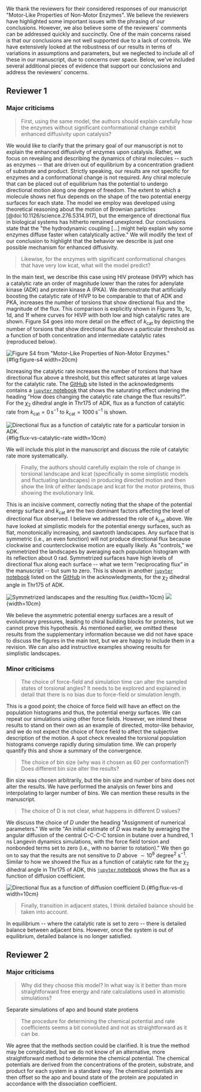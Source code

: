 We thank the reviewers for their considered responses of our manuscript "Motor-Like Properties of Non-Motor Enzymes".
We believe the reviewers have highlighted some important issues with the phrasing of our conclusions.
However, we also believe some of the reviewers' comments can be addressed quickly and succinctly.
One of the main concerns raised is that our conclusions are not well supported due to a lack of controls.
We have extensively looked at the robustness of our results in terms of variations in assumptions and parameters, but we neglected to include all of these in our manuscript, due to concerns over space.
Below, we've included several additional pieces of evidence that support our conclusions and address the reviewers' concerns.

## Reviewer 1

### Major criticisms

> First, using the same model, the authors should explain carefully how the enzymes without significant conformational change exhibit enhanced diffusivity upon catalysis?

We would like to clarify that the primary goal of our manuscript is not to explain the enhanced diffusivity of enzymes upon catalysis.
Rather, we focus on revealing and describing the dynamics of chiral molecules -- such as enzymes -- that are driven out of equilibrium by a concentration gradient of substrate and product.
Strictly speaking, our results are not specific for enzymes and a conformational change is not required.
Any chiral molecule that can be placed out of equilibrium has the potential to undergo directional motion along one degree of freedom.
The extent to which a molecule shows net flux depends on the shape of the two potential energy surfaces for each state.
The model we employ was developed using theoretical reasoning about the motion of Brownian particles [@doi:10.1126/science.276.5314.917], but the emergence of directional flux in biological systems has hitherto remained unexplored.
Our conclusions state that the "the hydrodynamic coupling [...] might help explain why some enzymes diffuse faster when catalytically active."
We will modify the text of our conclusion to highlight that the behavior we describe is just one possible mechanism for enhanced diffusivity.

> Likewise, for the enzymes with significant conformational changes that have very low kcat, what will the model predict?

In the main text, we describe this case using HIV protease (HIVP) which has a catalytic rate an order of magnitude lower than the rates for adenylate kinase (ADK) and protein kinase A (PKA).
We demonstrate that artificially boosting the catalytic rate of HIVP to be comparable to that of ADK and PKA, increases the number of torsions that show directional flux and the magnitude of the flux.
This comparison is explicitly shown in Figures 1b, 1c, 1d, and 1f where curves for HIVP with both low and high catalytic rates are shown.
Figure S4 goes into more detail on the effect of $k_\text{cat}$ by depicting the number of torsions that show directional flux above a particular threshold as a function of both concentration and intermediate catalytic rates (reproduced below).

![Figure S4 from "Motor-Like Properties of Non-Motor Enzymes."](images/figure-s4.png){#fig:figure-s4 width=20cm}

Increasing the catalytic rate increases the number of torsions that have directional flux above a threshold, but this effect saturates at large values for the catalytic rate.
The [GitHub](https://github.com/GilsonLabUCSD/nonequilibrium/) site listed in the acknowledgments contains a [`jupyter` notebook](https://github.com/GilsonLabUCSD/nonequilibrium/blob/418bd87da31165c8a0e5105b005bb24bfc06fe39/supplementary-information.ipynb) that shows the saturating effect undering the heading "How does changing the catalytic rate change the flux results?".
For the $\chi_2$ dihedral angle in Thr175 of ADK, flux as a function of catalytic rate from $k_\text{cat} = 0 \,\text{s}^{-1}$ to $k_\text{cat} = 1000 \,\text{s}^{-1}$ is shown.

![Directional flux as a function of catalytic rate for a particular torsion in ADK.](images/flux-vs-catalytic-rate.png){#fig:flux-vs-catalytic-rate width=10cm}

We will include this plot in the manuscript and discuss the role of catalytic rate more systematically.

> Finally, the authors should carefully explain the role of change in torsional landscape and kcat (specifically in some simplistic models and fluctuating landscapes) in producing directed motion and then show the link of either landscape and kcat for the motor proteins, thus showing the evolutionary link.

This is an incisive comment, correctly noting that the shape of the potential energy surface and $k_\text{cat}$ are the two dominant factors affecting the level of directional flux observed.
I believe we addressed the role of $k_\text{cat}$ above.
We have looked at simplistic models for the potential energy surfaces, such as flat, monotonically increasing, and sawtooth landscapes.
Any surface that is symmetric (i.e., an even function) will not produce directional flux because clockwise and counterclockwise motion are equally likely.
As "controls," we symmetrized the landscapes by averaging each population histogram with its reflection about $0$ rad.
Symmetrized surfaces have high levels of directional flux along each surface -- what we term "reciprocating flux" in the manuscript -- but sum to zero.
This is shown in another [`jupyter` notebook](https://github.com/GilsonLabUCSD/nonequilibrium/blob/418bd87da31165c8a0e5105b005bb24bfc06fe39/supplementary-information-symmetry.ipynb) listed on the [GitHub](https://github.com/GilsonLabUCSD/nonequilibrium/) in the acknowledgments, for the $\chi_2$ dihedral angle in Thr175 of ADK.

![Symmetrized landscapes and the resulting flux.](images/symmetric-landscapes.png){width=10cm} ![](images/symmetric-flux.png){width=10cm}

We believe the asymmetric potential energy surfaces are a result of evolutionary pressures, leading to chiral building blocks for proteins, but we cannot prove this hypothesis.
As mentioned earlier, we omitted these results from the supplementary information because we did not have space to discuss the figures in the main text, but we are happy to include them in a revision.
We can also add instructive examples showing results for simplistic landscapes.

### Minor criticisms

> The choice of force-field and simulation time can alter the sampled states of torsional angles? It needs to be explored and explained in detail that there is no bias due to force-field or simulation length.

This is a good point; the choice of force field will have an effect on the population histograms and thus, the potential energy surfaces.
We can repeat our simulations using other force fields.
However, we intend these results to stand on their own as an example of directed, motor-like behavior, and we do not expect the choice of force field to affect the subjective description of the motion.
A spot check revealed the torsional population histograms converge rapidly during simulation time.
We can properly quantify this and show a summary of the convergence.

> The choice of bin size (why was it chosen as 60 per conformation?) Does different bin size alter the results?

Bin size was chosen arbitrarily, but the bin size and number of bins does not alter the results.
We have performed the analysis on fewer bins and interpolating to larger number of bins.
We can mention these results in the manuscript.

> The choice of D is not clear, what happens in different D values?

We discuss the choice of $D$ under the heading "Assignment of numerical parameters."
We write "An initial estimate of $D$ was made by averaging the angular diffusion of the central C-C-C-C torsion in butane over a hundred, 1 ns Langevin dynamics simulations, with the force field torsion and nonbonded terms set to zero (i.e., with no barrier to rotation)."
We then go on to say that the results are not sensitive to $D$ above $\sim 10^9$ degree$^{2}$ s$^{-1}$.
Similar to how we showed the flux as a function of catalytic rate for the $\chi_2$ dihedral angle in Thr175 of ADK, this [`jupyter` notebook](https://github.com/GilsonLabUCSD/nonequilibrium/blob/418bd87da31165c8a0e5105b005bb24bfc06fe39/supplementary-information-symmetry.ipynb) shows the flux as a function of diffusion coefficient.

![Directional flux as a function of diffusion coefficient $D$.](images/flux-vs-d.png){#fig:flux-vs-d width=10cm}

> Finally, transition in adjacent states, I think detailed balance should be taken into account.

In equilibrium -- where the catalytic rate is set to zero -- there is detailed balance between adjacent bins.
However, once the system is out of equilibrium, detailed balance is no longer satisfied.

## Reviewer 2

### Major criticisms

> Why did they choose this model? In what way is it better than more straightforward free energy and rate calculations used in atomistic simulations?

Separate simulations of apo and bound state protiens

> The procedure for determining the chemical potential and rate coefficients seems a bit convoluted and not as straightforward as it can be.

We agree that the methods section could be clarified.
It is true the method may be complicated, but we do not know of an alternative, more straightforward method to determine the chemical potential.
The chemical potentials are derived from the concentrations of the protein, substrate, and product for each system in a standard way.
The chemical potentials are then offset so the apo and bound state of the protein are populated in accordance with the dissociation coefficient.
